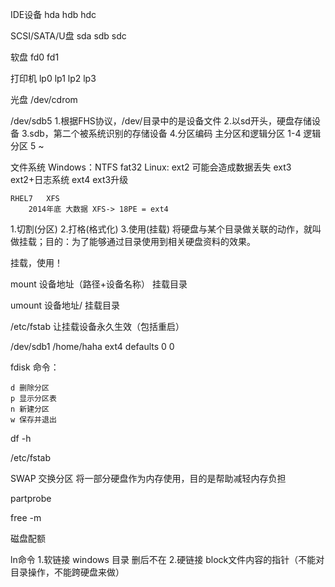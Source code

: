 IDE设备	hda hdb hdc

SCSI/SATA/U盘	sda sdb sdc

软盘		fd0 fd1

打印机	lp0 lp1 lp2 lp3

光盘		/dev/cdrom

/dev/sdb5
1.根据FHS协议，/dev/目录中的是设备文件
2.以sd开头，硬盘存储设备
3.sdb，第二个被系统识别的存储设备
4.分区编码
主分区和逻辑分区 1-4
逻辑分区			5 ~

文件系统
Windows：NTFS fat32
Linux:
	ext2 可能会造成数据丢失
	ext3 ext2+日志系统
	ext4 ext3升级

	RHEL7	XFS
		2014年底 大数据 XFS-> 18PE = ext4

1.切割(分区)
2.打格(格式化)
3.使用(挂载) 将硬盘与某个目录做关联的动作，就叫做挂载；目的：为了能够通过目录使用到相关硬盘资料的效果。

挂载，使用！

mount 设备地址（路径+设备名称） 挂载目录

umount 设备地址/ 挂载目录

/etc/fstab 让挂载设备永久生效（包括重启）

/dev/sdb1 /home/haha ext4 defaults 0 0

fdisk 命令：
	
	d 删除分区
	p 显示分区表
	n 新建分区
	w 保存并退出


df -h

/etc/fstab 

SWAP 交换分区 将一部分硬盘作为内存使用，目的是帮助减轻内存负担

partprobe

free -m

磁盘配额

ln命令
1.软链接 windows 目录 删后不在
2.硬链接 block文件内容的指针（不能对目录操作，不能跨硬盘来做）





